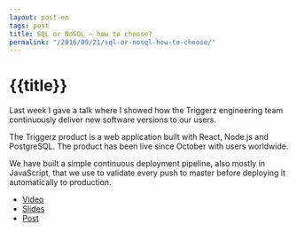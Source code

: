 ```yaml
---
layout: post-en
tags: post
title: SQL or NoSQL – how to choose?
permalink: "/2016/09/21/sql-or-nosql-how-to-choose/"
---
```


# {{title}}

Last week I gave a talk where I showed how the Triggerz engineering team continuously deliver new software versions to our users.

The Triggerz product is a web application built with React, Node.js and PostgreSQL. The product has been live since October with users worldwide.

We have built a simple continuous deployment pipeline, also mostly in JavaScript, that we use to validate every push to master before deploying it automatically to production.

* [Video](https://www.youtube.com/watch?v=Iuc34vqVz2E)
* [Slides](https://www.slideshare.net/larsthorup/100-tests-per-second-40-releases-per-week)
* [Post](https://zealake.com/2015/01/05/unit-test-your-service-integration-layer/)


